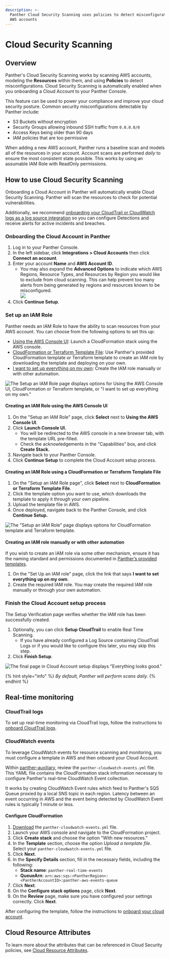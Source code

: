 ```yaml
---
description: >-
  Panther Cloud Security Scanning uses policies to detect misconfigurations in
  AWS accounts
---
```


# Cloud Security Scanning

## Overview

Panther's Cloud Security Scanning works by scanning AWS accounts, modeling the **Resources** within them, and using **Policies** to detect misconfigurations. Cloud Security Scanning is automatically enabled when you onboarding a Cloud Account to your Panther Console.

This feature can be used to power your compliance and improve your cloud security posture. Common security misconfigurations detectable by Panther include:

* S3 Buckets without encryption
* Security Groups allowing inbound SSH traffic from `0.0.0.0/0`
* Access Keys being older than 90 days
* IAM policies that are too permissive

When adding a new AWS account, Panther runs a baseline scan and models all of the resources in your account. Account scans are performed _daily_ to ensure the most consistent state possible. This works by using an assumable IAM Role with ReadOnly permissions.

## How to use Cloud Security Scanning

Onboarding a Cloud Account in Panther will automatically enable Cloud Security Scanning. Panther will scan the resources to check for potential vulnerabilities.

Additionally, we recommend [onboarding your CloudTrail or CloudWatch logs as a log source integration](../data-onboarding/supported-logs/aws.md) so you can configure Detections and receive alerts for active incidents and breaches.

### Onboarding the Cloud Account in Panther

1. Log in to your Panther Console.
2. In the left sidebar, click **Integrations > Cloud Accounts** then click **Connect an account**.
3. Enter your account **Name** and **AWS Account ID**.&#x20;
   * You may also expand the **Advanced Options** to indicate which AWS Regions, Resource Types, and Resources by Region you would like to exclude from cloud scanning. This can help prevent too many alerts from being generated by regions and resources known to be misconfigured.\
     ![](../.gitbook/assets/cloud-account-aws.png)
4. Click **Continue Setup**.

### Set up an IAM Role

Panther needs an IAM Role to have the ability to scan resources from your AWS account. You can choose from the following options to set this up:

* [Using the AWS Console UI](./#creating-an-iam-role-using-the-aws-console-ui): Launch a CloudFormation stack using the AWS console.&#x20;
* [CloudFormation or Terraform Template File](./#creating-an-iam-role-using-a-cloudformation-or-terraform-template-file): Use Panther's provided CloudFormation template or Terraform template to create an IAM role by downloading the template and deploying on your own.
* [I want to set up everything on my own](./#creating-an-iam-role-manually-or-with-other-automation): Create the IAM role manually or with other automation.

![The Setup an IAM Role page displays options for Using the AWS Console UI, CloudFormation or Terraform template, or "I want to set up everything on my own."](<../.gitbook/assets/Screen Shot 2022-04-13 at 1.00.46 PM (1).png>)

#### Creating an IAM Role using the AWS Console UI

1. On the "Setup an IAM Role" page, click **Select** next to **Using the AWS Console UI**.
2. Click **Launch Console UI.**
   * You will be redirected to the AWS console in a new browser tab, with the template URL pre-filled.&#x20;
   * Check the acknowledgements in the "Capabilities" box, and click **Create Stack.**
3. Navigate back to your Panther Console.
4. Click **Continue Setup** to complete the Cloud Account setup process.

#### Creating an IAM Role using a CloudFormation or Terraform Template File

1. On the "Setup an IAM Role page", click **Select** next to **CloudFormation or Terraform Template File**.
2. Click the template option you want to use, which downloads the template to apply it through your own pipeline.&#x20;
3. Upload the template file in AWS.
4. Once deployed, navigate back to the Panther Console, and click **Continue Setup.**

![The "Setup an IAM Role" page displays options for CloudFormation template and Terraform template.](<../.gitbook/assets/Screen Shot 2022-04-13 at 2.52.10 PM.png>)

#### Creating an IAM role manually or with other automation

If you wish to create an IAM role via some other mechanism, ensure it has the naming standard and permissions documented in [Panther’s provided templates](./#creating-an-iam-role-using-a-cloudformation-or-terraform-template-file).

1. On the "Set Up an IAM role" page, click the link that says **I want to set everything up on my own**.
2. Create the required IAM role. You may create the required IAM role manually or through your own automation.

### Finish the Cloud Account setup process

The Setup Verification page verifies whether the IAM role has been successfully created.

1. Optionally, you can click **Setup CloudTrail** to enable Real Time Scanning.&#x20;
   * If you have already configured a Log Source containing CloudTrail Logs or if you would like to configure this later, you may skip this step.
2. Click **Finish Setup**.

![The final page in Cloud Account setup displays "Everything looks good."](../.gitbook/assets/finish-cloud-account-setup.png)

{% hint style="info" %}
_By default, Panther will perform scans daily._
{% endhint %}

## Real-time monitoring

### CloudTrail logs

To set up real-time monitoring via CloudTrail logs, follow the instructions to [onboard CloudTrail logs](../data-onboarding/supported-logs/aws.md).

### CloudWatch events

To leverage CloudWatch events for resource scanning and monitoring, you must configure a template in AWS and then onboard your Cloud Account.

Within [panther-auxiliary](https://github.com/panther-labs/panther-auxiliary/blob/main/cloudformation/panther-cloudwatch-events.yml), review the `panther-cloudwatch-events.yml` file. This YAML file contains the CloudFormation stack information necessary to configure Panther's real-time CloudWatch Event collection.

It works by creating CloudWatch Event rules which feed to Panther's SQS Queue proxied by a local SNS topic in each region. Latency between an event occurring in AWS and the event being detected by CloudWatch Event rules is typically 1 minute or less.

#### Configure CloudFormation

1. &#x20;[Download](https://github.com/panther-labs/panther-auxiliary/blob/main/cloudformation/panther-cloudwatch-events.yml) the `panther-cloudwatch-events.yml` file.
2. Launch your AWS console and navigate to the CloudFormation project.
3. Click **Create stack** and choose the option "With new resources."&#x20;
4. In the **Template** section, choose the option _Upload a template file_. Select your `panther-cloudwatch-events.yml` file.
5. Click **Next**.
6. In the **Specify Details** section, fill in the necessary fields, including the following:
   * **Stack name**: `panther-real-time-events`
   * **QueueArn**: `arn:aws:sqs:<PantherRegion>:<PantherAccountID>:panther-aws-events-queue`
7. Click **Next**.
8. On the **Configure stack options** page, click **Next**.
9. On the **Review** page, make sure you have configured your settings correctly. Click **Next**.

After configuring the template, follow the instructions to [onboard your cloud account](./#configure-the-cloud-account-in-panther).

## Cloud Resource Attributes

To learn more about the attributes that can be referenced in Cloud Security policies, see [Cloud Resource Attributes](./#cloud-resource-attributes).
